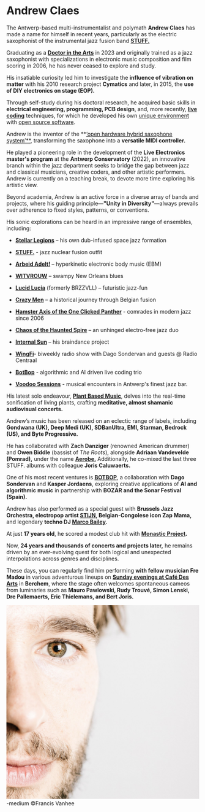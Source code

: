 # Andrew Claes

The Antwerp-based multi-instrumentalist and polymath **Andrew Claes** has made a name for himself in recent years, particularly as the electric saxophonist of the instrumental jazz fusion band **[STUFF.](music-stuff.md)**


Graduating as a **[Doctor in the Arts](research-jazzhands.md)** in 2023 and originally trained as a jazz saxophonist with specializations in electronic music composition and film scoring in 2006, he has never ceased to explore and study.


His insatiable curiosity led him to investigate the **influence of vibration on matter** with his 2010 research project **Cymatics** and later, in 2015, the **use of DIY electronics on stage (EOP).**


Through self-study during his doctoral research, he acquired basic skills in **electrical engineering, programming, PCB design**, and, more recently, **[live coding](music-livecoding)** techniques, for which he developed his own [unique environment](research-software-livecoding.md) with [open source software](https://www.bespokesynth.com).


Andrew is the inventor of the **[‘open hardware hybrid saxophone system’**](projects-hybridsax), transforming the saxophone into a **versatile MIDI controller.**


He played a pioneering role in the development of the **Live Electronics master's program** at the **Antwerp Conservatory** (2022), an innovative branch within the jazz department seeks to bridge the gap between jazz and classical musicians, creative coders, and other artistic performers. 
Andrew is currently on a teaching break, to devote more time exploring his artistic view. 


Beyond academia, Andrew is an active force in a diverse array of bands and projects, where his guiding principle—**"Unity in Diversity"**—always prevails over adherence to fixed styles, patterns, or conventions.


His sonic explorations can be heard in an impressive range of ensembles, including:


- **[Stellar Legions](music-stellarlegions.md)** – his own dub-infused space jazz formation

- **[STUFF.](music-stuff.md)** - jazz nuclear fusion outfit

- **[Arbeid Adelt!](music-arbeidadelt.md)** – hyperkinetic electronic body music (EBM)

- **[WITVROUW](music-witvrouw.md)** – swampy New Orleans blues

- **[Lucid Lucia](music-lucidlucia.md)** (formerly BRZZVLL) – futuristic jazz-fun

- **[Crazy Men](music-crazymen.md)** – a historical journey through Belgian fusion

- **[Hamster Axis of the One Clicked Panther](music-hamsteraxis.md)** - comrades in modern jazz since 2006

- **[Chaos of the Haunted Spire](music-chaos.md)** – an unhinged electro-free jazz duo

- **[Internal Sun](music-internalsun.md)** – his braindance project

- **[WingFi](music-wingfi.md)**- biweekly radio show with Dago Sondervan and guests @ Radio Centraal

- **[BotBop](music-botbop.md)** - algorithmic and AI driven live coding trio

- **[Voodoo Sessions](music-voodoo.md)** - musical encounters in Antwerp's finest jazz bar.


His latest solo endeavour, **[Plant Based Music](music-pbm.md)**, delves into the real-time sonification of living plants, crafting **meditative, almost shamanic audiovisual concerts.**


Andrew’s music has been released on an eclectic range of labels, including **Gondwana (UK), Deep Medi (UK), SDBanUltra, EMI, Starman, Bedrock (US), and Byte Progressive.**


He has collaborated with **Zach Danziger** (renowned American drummer) and **Owen Biddle** (bassist of _The Roots_), alongside **Adriaan Vandevelde (Pomrad),** under the name **[Aerobe.](music-aerobe.md)** Additionally, he co-mixed the last three STUFF. albums with colleague **Joris Caluwaerts.**


One of his most recent ventures is **[BOTBOP](music-botbop.md)**, a collaboration with **Dago Sondervan** and **Kasper Jordaens**, exploring creative applications of **AI and algorithmic music** in partnership with **BOZAR and the Sonar Festival (Spain).**


Andrew has also performed as a special guest with **Brussels Jazz Orchestra, electropop artist [STIJN](music-stijn.md), Belgian-Congolese icon Zap Mama,** and legendary **techno DJ [Marco Bailey](music-marcobailey.md).**


At just **17 years old**, he scored a modest club hit with **[Monastic Project](music-monasticproject.md).**


Now, **24 years and thousands of concerts and projects later,** he remains driven by an ever-evolving quest for both logical and unexpected interpolations across genres and disciplines.


These days, you can regularly find him performing **with fellow musician Fre Madou** in various adventurous lineups on **[Sunday evenings at Café Des Arts](music-voodoo.md)** in **Berchem**, where the stage often welcomes spontaneous cameos from luminaries such as **Mauro Pawlowski, Rudy Trouvé, Simon Lenski, Dre Pallemaerts, Eric Thielemans, and Bert Joris.**



![AndrewClaes](../images/AndrewClaes1.jpg)-medium ©Francis Vanhee




